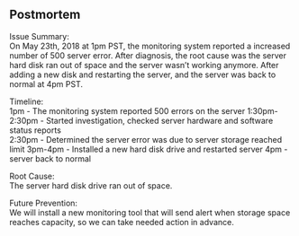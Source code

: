 ## Postmortem  

Issue Summary:  
On May 23th, 2018 at 1pm PST, the monitoring system reported a increased number of 500 server error. After diagnosis, the root cause was the server hard disk ran out of space and the server wasn’t working anymore. After adding a new disk and restarting the server, and the server was back to normal at 4pm PST.  
  
Timeline:  
1pm - The monitoring system reported 500 errors on the server
1:30pm-2:30pm - Started investigation, checked server hardware and software status reports  
2:30pm - Determined the server error was due to server storage reached limit
3pm-4pm - Installed a new hard disk drive and restarted server
4pm - server back to normal 
   
Root Cause:  
The server hard disk drive ran out of space.
   
Future Prevention:  
We will install a new monitoring tool that will send alert when storage space reaches capacity, so we can take needed action in advance.
